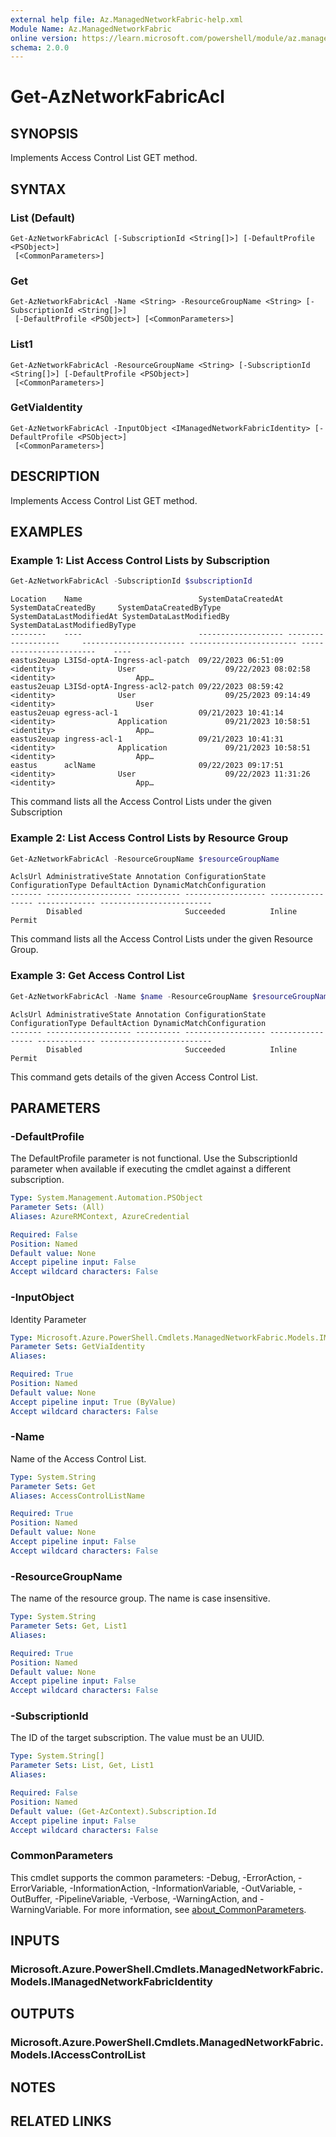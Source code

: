 ```yaml
---
external help file: Az.ManagedNetworkFabric-help.xml
Module Name: Az.ManagedNetworkFabric
online version: https://learn.microsoft.com/powershell/module/az.managednetworkfabric/get-aznetworkfabricacl
schema: 2.0.0
---
```


# Get-AzNetworkFabricAcl

## SYNOPSIS
Implements Access Control List GET method.

## SYNTAX

### List (Default)
```
Get-AzNetworkFabricAcl [-SubscriptionId <String[]>] [-DefaultProfile <PSObject>]
 [<CommonParameters>]
```

### Get
```
Get-AzNetworkFabricAcl -Name <String> -ResourceGroupName <String> [-SubscriptionId <String[]>]
 [-DefaultProfile <PSObject>] [<CommonParameters>]
```

### List1
```
Get-AzNetworkFabricAcl -ResourceGroupName <String> [-SubscriptionId <String[]>] [-DefaultProfile <PSObject>]
 [<CommonParameters>]
```

### GetViaIdentity
```
Get-AzNetworkFabricAcl -InputObject <IManagedNetworkFabricIdentity> [-DefaultProfile <PSObject>]
 [<CommonParameters>]
```

## DESCRIPTION
Implements Access Control List GET method.

## EXAMPLES

### Example 1: List Access Control Lists by Subscription
```powershell
Get-AzNetworkFabricAcl -SubscriptionId $subscriptionId
```

```output
Location    Name                          SystemDataCreatedAt SystemDataCreatedBy     SystemDataCreatedByType SystemDataLastModifiedAt SystemDataLastModifiedBy    SystemDataLastModifiedByType
--------    ----                          ------------------- -------------------     ----------------------- ------------------------ ------------------------    ----
eastus2euap L3ISd-optA-Ingress-acl-patch  09/22/2023 06:51:09 <identity>              User                    09/22/2023 08:02:58      <identity>                  App…
eastus2euap L3ISd-optA-Ingress-acl2-patch 09/22/2023 08:59:42 <identity>              User                    09/25/2023 09:14:49      <identity>                  User
eastus2euap egress-acl-1                  09/21/2023 10:41:14 <identity>              Application             09/21/2023 10:58:51      <identity>                  App…
eastus2euap ingress-acl-1                 09/21/2023 10:41:31 <identity>              Application             09/21/2023 10:58:51      <identity>                  App…
eastus      aclName                       09/22/2023 09:17:51 <identity>              User                    09/22/2023 11:31:26      <identity>                  App…
```

This command lists all the Access Control Lists under the given Subscription

### Example 2: List Access Control Lists by Resource Group
```powershell
Get-AzNetworkFabricAcl -ResourceGroupName $resourceGroupName
```

```output
AclsUrl AdministrativeState Annotation ConfigurationState ConfigurationType DefaultAction DynamicMatchConfiguration
------- ------------------- ---------- ------------------ ----------------- ------------- -------------------------
        Disabled                       Succeeded          Inline            Permit
```

This command lists all the Access Control Lists under the given Resource Group.

### Example 3: Get Access Control List
```powershell
Get-AzNetworkFabricAcl -Name $name -ResourceGroupName $resourceGroupName
```

```output
AclsUrl AdministrativeState Annotation ConfigurationState ConfigurationType DefaultAction DynamicMatchConfiguration
------- ------------------- ---------- ------------------ ----------------- ------------- -------------------------
        Disabled                       Succeeded          Inline            Permit
```

This command gets details of the given Access Control List.

## PARAMETERS

### -DefaultProfile
The DefaultProfile parameter is not functional.
Use the SubscriptionId parameter when available if executing the cmdlet against a different subscription.

```yaml
Type: System.Management.Automation.PSObject
Parameter Sets: (All)
Aliases: AzureRMContext, AzureCredential

Required: False
Position: Named
Default value: None
Accept pipeline input: False
Accept wildcard characters: False
```

### -InputObject
Identity Parameter

```yaml
Type: Microsoft.Azure.PowerShell.Cmdlets.ManagedNetworkFabric.Models.IManagedNetworkFabricIdentity
Parameter Sets: GetViaIdentity
Aliases:

Required: True
Position: Named
Default value: None
Accept pipeline input: True (ByValue)
Accept wildcard characters: False
```

### -Name
Name of the Access Control List.

```yaml
Type: System.String
Parameter Sets: Get
Aliases: AccessControlListName

Required: True
Position: Named
Default value: None
Accept pipeline input: False
Accept wildcard characters: False
```

### -ResourceGroupName
The name of the resource group.
The name is case insensitive.

```yaml
Type: System.String
Parameter Sets: Get, List1
Aliases:

Required: True
Position: Named
Default value: None
Accept pipeline input: False
Accept wildcard characters: False
```

### -SubscriptionId
The ID of the target subscription.
The value must be an UUID.

```yaml
Type: System.String[]
Parameter Sets: List, Get, List1
Aliases:

Required: False
Position: Named
Default value: (Get-AzContext).Subscription.Id
Accept pipeline input: False
Accept wildcard characters: False
```

### CommonParameters
This cmdlet supports the common parameters: -Debug, -ErrorAction, -ErrorVariable, -InformationAction, -InformationVariable, -OutVariable, -OutBuffer, -PipelineVariable, -Verbose, -WarningAction, and -WarningVariable. For more information, see [about_CommonParameters](http://go.microsoft.com/fwlink/?LinkID=113216).

## INPUTS

### Microsoft.Azure.PowerShell.Cmdlets.ManagedNetworkFabric.Models.IManagedNetworkFabricIdentity

## OUTPUTS

### Microsoft.Azure.PowerShell.Cmdlets.ManagedNetworkFabric.Models.IAccessControlList

## NOTES

## RELATED LINKS
